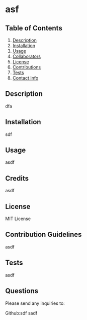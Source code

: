 
    
# asf

## Table of Contents
1. [Description](#description)
2. [Installation](#installation)
3. [Usage](#usage)
4. [Collaborators](#collaborators)
5. [License](#license)
6. [Contributions](#contributions)
7. [Tests](#tests)
8. [Contact Info](#contact)

  
## Description <a name="description"><a/>

dfa

## Installation <a name="installation"><a/>

sdf

## Usage <a name="usage"><a/>

asdf

## Credits <a name="collaborators"><a/>

asdf

## License <a name="license"><a/>

MIT License

## Contribution Guidelines <a name="contributions"><a/>

asdf

## Tests <a name="tests"><a/>

asdf

## Questions <a name="contact"><a/>

Please send any inquiries to:

Github:sdf
sadf
    
